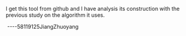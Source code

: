 I get this tool from github and I have analysis its construction with the previous study on the algorithm it uses.

​																			----58119125JiangZhuoyang

